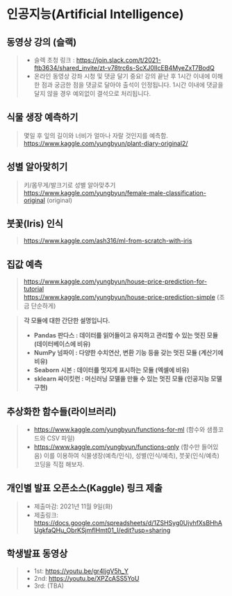 # 인공지능(Artificial Intelligence)

## 동영상 강의 (슬랙)

> * 슬렉 초청 링크 : https://join.slack.com/t/2021-ftb3634/shared_invite/zt-v78trc6s-ScXJ0IIcEB4MyeZxT7BodQ </br>
> * 온라인 동영상 강좌 시청 및 댓글 달기 중요! 강의 끝난 후 1시간 이내에 이해한 점과 궁금한 점을 댓글로 달아야 출석이 인정됩니다. 1시간 이내에 댓글을 달지 않을 경우 예외없이 결석으로 처리됩니다. 

## 식물 생장 예측하기
> 몇일 후 잎의 길이와 너비가 얼마나 자랄 것인지를 예측함. <br/>
> https://www.kaggle.com/yungbyun/plant-diary-original2/

## 성별 알아맞히기
> 키/몸무게/발크기로 성별 알아맞추기 <br/>
> https://www.kaggle.com/yungbyun/female-male-classification-original (original)

## 붓꽃(Iris) 인식
> https://www.kaggle.com/ash316/ml-from-scratch-with-iris

## 집값 예측
> https://www.kaggle.com/yungbyun/house-price-prediction-for-tutorial <br/>
> https://www.kaggle.com/yungbyun/house-price-prediction-simple (조금 단순하게)

> **각 모듈에 대한 간단한 설명입니다.**
> * **Pandas 판다스 : 데이터를 읽어들이고 유지하고 관리할 수 있는 멋진 모듈 (데이터베이스에 비유)**
> * **NumPy 넘파이 : 다양한 수치연산, 변환 기능 등을 갖는 멋진 모듈 (계산기에 비유)** 
> * **Seaborn 시본 : 데이터를 멋지게 표시하는 모듈 (엑셀에 비유)**
> * **sklearn 싸이킷런 : 머신러닝 모델을 만들 수 있는 멋진 모듈 (인공지능 모델 구현)**

## 추상화한 함수들(라이브러리)
> * https://www.kaggle.com/yungbyun/functions-for-ml (함수와 샘플코드와 CSV 파일)
> * https://www.kaggle.com/yungbyun/functions-only (함수만 들어있음) 이를 이용하여 식물생장(예측/인식), 성별(인식/예측), 붓꽃(인식/예측) 코딩을 직접 해보자. 

## 개인별 발표 오픈소스(Kaggle) 링크 제출
> * 제출마감: 2021년 11월 9일(화) </br>
> * 제출링크: https://docs.google.com/spreadsheets/d/1ZSHSyg0UjvhfXsBHhAUgkfaQHu_ObrKSjmflHmt01_I/edit?usp=sharing

## 학생발표 동영상
> * 1st: https://youtu.be/gr4IjgV5h_Y
> * 2nd: https://youtu.be/XPZcASS5YoU
> * 3rd: (TBA)

